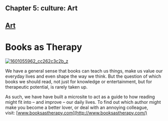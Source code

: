 
## Chapter 5: culture: Art

## [Art](../category/culture/art/index.html)

# Books as Therapy

[![1601055962\_cc262c3c2b\_z](http://i1.wp.com/www.thebookoflife.org/wp-content/uploads/2014/11/1601055962_cc262c3c2b_z.jpg?resize=635%2C476)](http://i1.wp.com/www.thebookoflife.org/wp-content/uploads/2014/11/1601055962_cc262c3c2b_z.jpg)


We have a general sense that books can teach us things, make us value our everyday lives and even shape the way we think. But the question of which books we should read, not just for knowledge or entertainment, but for therapeutic potential, is rarely taken up.

As such, we have have built a microsite to act as a guide to how reading might fit into – and improve – our daily lives. To find out which author might make you become a better lover, or deal with an annoying colleague, visit: [www.booksastherapy.com](http://www.booksastherapy.com/)